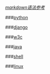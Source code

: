 *[markdown语法参考](markdown)*

###[python](python)

###[django](django)

###[w3c](w3c)

###[java](java)

###[shell](shell)

###[linux](linux)

